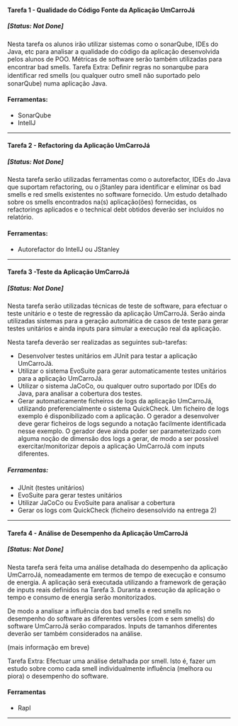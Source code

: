 #### Tarefa 1 - Qualidade do Código Fonte da Aplicação UmCarroJá
##### [Status: **Not Done**]

Nesta tarefa os alunos irão utilizar sistemas como o sonarQube, IDEs do Java, etc para analisar a qualidade do código da aplicação desenvolvida pelos alunos de POO. Métricas de software serão também utilizadas para encontrar bad smells. Tarefa Extra: Deﬁnir regras no sonarqube para identiﬁcar red smells (ou qualquer outro smell não suportado pelo sonarQube) numa aplicação Java.

#### Ferramentas:
- SonarQube
- IntelIJ

---

#### Tarefa 2 - Refactoring da Aplicação UmCarroJá
##### [Status: **Not Done**]

Nesta tarefa serão utilizadas ferramentas como o autorefactor, IDEs do Java que suportam
refactoring, ou o jStanley para identificar e eliminar os bad smells e red smells existentes no
software fornecido.
Um estudo detalhado sobre os smells encontrados na(s) aplicação(ões) fornecidas, os refactorings aplicados e o technical debt obtidos deverão ser incluídos no relatório.

#### Ferramentas:
- Autorefactor do IntelIJ ou JStanley

---

#### Tarefa 3 -Teste da Aplicação UmCarroJá
##### [Status: **Not Done**]

Nesta tarefa serão utilizadas técnicas de teste de software, para efectuar o teste unitário e o
teste de regressão da aplicação UmCarroJá. Serão ainda utilizadas sistemas para a geração
automática de casos de teste para gerar testes unitários e ainda inputs para simular a execução
real da aplicação.

Nesta tarefa deverão ser realizadas as seguintes sub-tarefas:
- Desenvolver testes unitários em JUnit para testar a aplicação UmCarroJá.
- Utilizar o sistema EvoSuite para gerar automaticamente testes unitários para a aplicação
UmCarroJá.
- Utilizar o sistema JaCoCo, ou qualquer outro suportado por IDEs do Java, para analisar
a cobertura dos testes.
- Gerar automaticamente ficheiros de logs da aplicação UmCarroJá, utilizando preferencialmente o sistema QuickCheck. Um ficheiro de logs exemplo é disponibilizado com a
aplicação. O gerador a desenvolver deve gerar ficheiros de logs segundo a notação facilmente identificada nesse exemplo. O gerador deve ainda poder ser parameterizado com
alguma noção de dimensão dos logs a gerar, de modo a ser possível exercitar/monitorizar
depois a aplicação UmCarroJá com inputs diferentes.

##### Ferramentas:
- JUnit (testes unitários)
- EvoSuite para gerar testes unitários
- Utilizar JaCoCo ou EvoSuite para analisar a cobertura
- Gerar os logs com QuickCheck (ficheiro desensolvido na entrega 2)


---

#### Tarefa 4 - Análise de Desempenho da Aplicação UmCarroJá
##### [Status: **Not Done**]

Nesta tarefa será feita uma análise detalhada do desempenho da aplicação UmCarroJá, nomeadamente em termos de tempo de execução e consumo de energia. A aplicação será executada
utilizando a framework de geração de inputs reais definidos na Tarefa 3. Duranta a execução
da aplicação o tempo e consumo de energia serão monitorizados.

De modo a analisar a influência dos bad smells e red smells no desempenho do software
as diferentes versões (com e sem smells) do software UmCarroJá serão comparados. Inputs de
tamanhos diferentes deverão ser também considerados na análise.

(mais informação em breve)

Tarefa Extra: Efectuar uma análise detalhada por smell. Isto é, fazer um estudo sobre
como cada smell individualmente influência (melhora ou piora) o desempenho do software.

#### Ferramentas
- Rapl


---